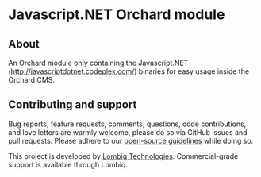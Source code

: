# Javascript.NET Orchard module



## About

An Orchard module only containing the Javascript.NET (http://javascriptdotnet.codeplex.com/) binaries for easy usage inside the Orchard CMS.



## Contributing and support

Bug reports, feature requests, comments, questions, code contributions, and love letters are warmly welcome, please do so via GitHub issues and pull requests. Please adhere to our [open-source guidelines](https://lombiq.com/open-source-guidelines) while doing so.

This project is developed by [Lombiq Technologies](https://lombiq.com/). Commercial-grade support is available through Lombiq.